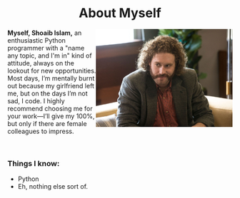 <h1 align="center"> About Myself </h1>

 
<img align="right" src="https://github.com/TheGreatestShoaib/TheGreatestShoaib/blob/main/1498493006-fl-05-siliconvalley-s04.jpg" alt="mypicture"  height="220px" style="margin-bottom: 5px;"/>

**Myself, Shoaib Islam,** an enthusiastic Python programmer with a "name any topic, and I'm in" kind of attitude, always on the lookout for new opportunities. Most days, I’m mentally burnt out because my girlfriend left me, but on the days I’m not sad, I code. I highly recommend choosing me for your work—I’ll give my 100%, but only if there are female colleagues to impress.

<br>

<div>
 </div>

### Things I know:
 - Python 
 - Eh, nothing else sort of.
 



